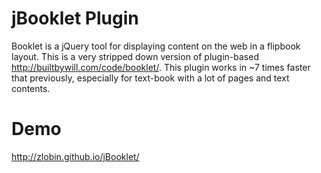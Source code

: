 # jBooklet Plugin

Booklet is a jQuery tool for displaying content on the web in a flipbook layout. This is a very stripped down version of plugin-based http://builtbywill.com/code/booklet/. This plugin works in ~7 times faster that previously, especially for text-book with a lot of pages and text contents.

# Demo

http://zlobin.github.io/jBooklet/
